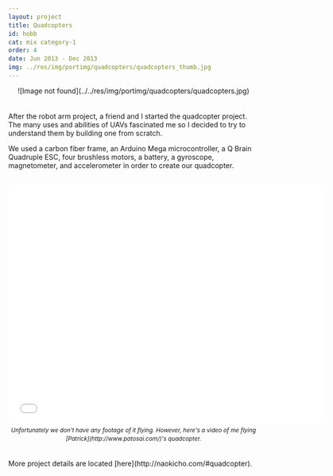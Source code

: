```yaml
---
layout: project
title: Quadcopters
id: hobb
cat: mix category-1
order: 4
date: Jun 2013 - Dec 2013
img: ../res/img/portimg/quadcopters/quadcopters_thumb.jpg
---
```


<center>![Image not found](../../res/img/portimg/quadcopters/quadcopters.jpg)</center>
<br>
<br>
After the robot arm project, a friend and I started the quadcopter project. The many uses and abilities of UAVs fascinated me so I decided to try to understand them by building one from scratch.

We used a carbon fiber frame, an Arduino Mega microcontroller, a Q Brain Quadruple ESC, four brushless motors, a battery, a gyroscope, magnetometer, and accelerometer in order to create our quadcopter.
<br>
<br>
<center><iframe width="640" height="480" src="//www.youtube.com/embed/ggZWCVDdSWQ?rel=0" frameborder="0" allowfullscreen></iframe>
<div><small><i>Unfortunately we don't have any footage of it flying. However, here's a video of me flying [Patrick](http://www.patosai.com/)'s quadcopter.</i></small></div></center>
<br>
<br>
More project details are located [here](http://naokicho.com/#quadcopter).